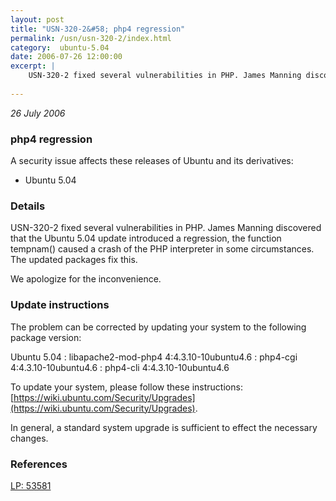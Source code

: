 ```yaml
---
layout: post
title: "USN-320-2&#58; php4 regression"
permalink: /usn/usn-320-2/index.html
category:  ubuntu-5.04
date: 2006-07-26 12:00:00
excerpt: |
    USN-320-2 fixed several vulnerabilities in PHP. James Manning discovered that the Ubuntu 5.04 update introduced a regression, the function tempnam() caused a crash of the PHP interpreter in some circumstances. The updated packages fix this.
    
--- 
```

 
 

*26 July 2006*

### php4 regression

A security issue affects these releases of Ubuntu and its derivatives:

* Ubuntu 5.04

### Details

USN-320-2 fixed several vulnerabilities in PHP. James Manning discovered that the Ubuntu 5.04 update introduced a regression, the function tempnam() caused a crash of the PHP interpreter in some circumstances. The updated packages fix this.

We apologize for the inconvenience.

### Update instructions

The problem can be corrected by updating your system to the following package version:

Ubuntu 5.04
 : libapache2-mod-php4 <span>4:4.3.10-10ubuntu4.6</span>
 : php4-cgi <span>4:4.3.10-10ubuntu4.6</span>
 : php4-cli <span>4:4.3.10-10ubuntu4.6</span>

To update your system, please follow these instructions: [https://wiki.ubuntu.com/Security/Upgrades](https://wiki.ubuntu.com/Security/Upgrades).

In general, a standard system upgrade is sufficient to effect the necessary changes.

### References

 
 [LP: 53581](https://launchpad.net/bugs/53581)
 

